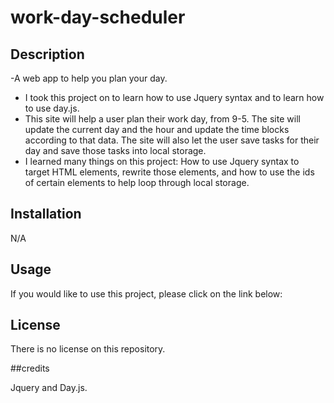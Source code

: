 # work-day-scheduler

## Description

-A web app to help you plan your day. 

- I took this project on to learn how to use Jquery syntax and to learn how to use day.js. 
- This site will help a user plan their work day, from 9-5. The site will update the current day and the hour and update the time blocks according to that data. The site will also let the user save tasks for their day and save those tasks into local storage. 
- I learned many things on this project: How to use Jquery syntax to target HTML elements, rewrite those elements, and how to use the ids of certain elements to help loop through local storage.  

## Installation

N/A

## Usage

If you would like to use this project, please click on the link below: 

## License

There is no license on this repository. 

##credits

Jquery and Day.js.

